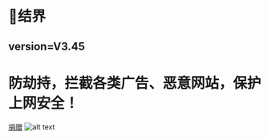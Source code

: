 # 🧿结界
## version=V3.45
# 防劫持，拦截各类广告、恶意网站，保护上网安全！
[捐赠](https://share.weiyun.com/WMKPV6Gh)
![alt text](https://share.weiyun.com/WMKPV6Gh "乄代号9527")